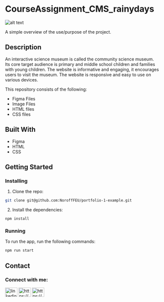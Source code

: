 # CourseAssignment_CMS_rainydays

<img src="Screenshot 2023-05-31 140917.png" alt="alt text" title="image Title" />



A simple overview of the use/purpose of the project.

## Description

An interactive science museum is called the community science museum. Its core target audience is primary and middle school children and families with young children. The website is informative and engaging, it encourages users to visit the museum. The website is responsive and easy to use on various devices.

This repository consists of the following:

- Figma Files
- Image Files
- HTML files
- CSS files

## Built With

- Figma
- HTML
- CSS
## Getting Started

### Installing



1. Clone the repo:

```bash
git clone git@github.com:NoroffFEU/portfolio-1-example.git
```

2. Install the dependencies:

```
npm install
```

### Running



To run the app, run the following commands:

```bash
npm run start
```



## Contact



<h3 align="left">Connect with me:</h3>
<p align="left">
<a href="https://linkedin.com/in/linkedin.com/in/ernesto-jr-osorio-16b698248" target="blank"><img align="center" src="https://raw.githubusercontent.com/rahuldkjain/github-profile-readme-generator/master/src/images/icons/Social/linked-in-alt.svg" alt="linkedin.com/in/ernesto-jr-osorio-16b698248" height="30" width="40" /></a>
<a href="https://fb.com/https://www.facebook.com/nyol.osorio" target="blank"><img align="center" src="https://raw.githubusercontent.com/rahuldkjain/github-profile-readme-generator/master/src/images/icons/Social/facebook.svg" alt="https://www.facebook.com/nyol.osorio" height="30" width="40" /></a>
<a href="https://instagram.com/https://www.instagram.com/nyol.osorio" target="blank"><img align="center" src="https://raw.githubusercontent.com/rahuldkjain/github-profile-readme-generator/master/src/images/icons/Social/instagram.svg" alt="https://www.instagram.com/nyol.osorio" height="30" width="40" /></a>
</p>



